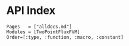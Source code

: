 # API Index

```@index
Pages   = ["alldocs.md"]
Modules = [TwoPointFluxFVM]
Order=[:type, :function, :macro, :constant]
```

